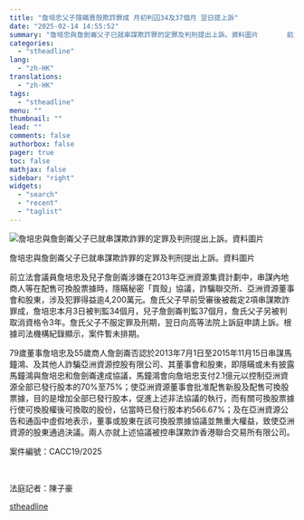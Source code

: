 ```yaml
---
title: "詹培忠父子隱瞞賣殼欺詐罪成 月初判囚34及37個月 翌日提上訴"
date: "2025-02-14 14:55:52"
summary: "詹培忠與詹劍崙父子已就串謀欺詐罪的定罪及判刑提出上訴。資料圖片       前立法會議員詹培..."
categories:
  - "stheadline"
lang:
  - "zh-HK"
translations:
  - "zh-HK"
tags:
  - "stheadline"
menu: ""
thumbnail: ""
lead: ""
comments: false
authorbox: false
pager: true
toc: false
mathjax: false
sidebar: "right"
widgets:
  - "search"
  - "recent"
  - "taglist"
---
```


![詹培忠與詹劍崙父子已就串謀欺詐罪的定罪及判刑提出上訴。資料圖片](https://image.stheadline.com/f/680p0/0x0/100/none/f587a3ba10520ebc66f6c99534f67cb6/stheadline/inewsmedia/20250214/_2025021414492783720.jpg)

詹培忠與詹劍崙父子已就串謀欺詐罪的定罪及判刑提出上訴。資料圖片




前立法會議員詹培忠及兒子詹劍崙涉嫌在2013年亞洲資源集資計劃中，串謀內地商人等在配售可換股票據時，隱瞞秘密「買殼」協議，詐騙聯交所、亞洲資源董事會和股東，涉及犯罪得益逾4,200萬元。詹氏父子早前受審後被裁定2項串謀欺詐罪成，詹培忠本月3日被判監34個月，兒子詹劍崙判監37個月，詹氏父子另被判取消資格令3年。詹氏父子不服定罪及刑期，翌日向高等法院上訴庭申請上訴。根據司法機構紀錄顯示，案件暫未排期。

79歲董事詹培忠及55歲商人詹劍崙否認於2013年7月1日至2015年11月15日串謀馬鐘鴻、及其他人詐騙亞洲資源控股有限公司、其董事會和股東，即隱瞞或未有披露馬鐘鴻與詹培忠和詹劍崙達成協議，馬鐘鴻會向詹培忠支付2.1億元以控制亞洲資源全部已發行股本的70%至75%；使亞洲資源董事會批准配售新股及配售可換股票據，目的是增加全部已發行股本，促進上述非法協議的執行，而有關可換股票據行使可換股權後可換取的股份，佔當時已發行股本約566.67%；及在亞洲資源公告和通函中虛假地表示，董事或股東在該可換股票據協議並無重大權益，致使亞洲資源的股東通過決議。兩人亦就上述協議被控串謀欺詐香港聯合交易所有限公司。

案件編號：CACC19/2025  

   

法庭記者：陳子豪

[stheadline](https://std.stheadline.com/realtime/article/2052764/即時-港聞-詹培忠父子隱瞞賣殼欺詐罪成-月初判囚34及37個月-翌日提上訴)
